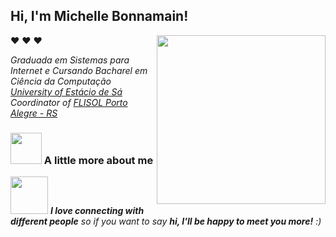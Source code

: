 <h2> Hi, I'm Michelle Bonnamain! </h2>
 ❤️ ❤️ ❤️ 

<img align='right' src="https://media.giphy.com/media/dsdKSJjWGaWZw8tgTo/giphy.gif" width="270">

<p><em>Graduada em Sistemas para Internet e Cursando Bacharel em Ciência da Computação <a href="https://estacio.br/">University of Estácio de Sá</a><br />
Coordinator of <a href="https://flisol.info/FLISOL2021">FLISOL Porto Alegre - RS</a></em></p>



### <img src="https://media.giphy.com/media/VgCDAzcKvsR6OM0uWg/giphy.gif" width="50"> A little more about me

   
<img src="[https://media.giphy.com/media/LnQjpWaON8nhr21vNW/giphy.gif](https://media2.giphy.com/media/kjjRGpezebjaw/giphy.gif?cid=ecf05e47z37wbup32h0ynx11if07e42gxbhimuxt9qbq21u1&rid=giphy.gif&ct=g)" width="60"> <em><b>I love connecting with different people</b> so if you want to say <b>hi, I'll be happy to meet you more!</b> :)</em>

<!---
Bonnamain/Bonnamain is a ✨ special ✨ repository because its `README.md` (this file) appears on your GitHub profile.
You can click the Preview link to take a look at your changes.
--->


 
